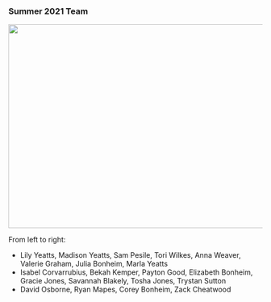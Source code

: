 
### Summer 2021 Team

<img width="720" height="405" src="http://www.cymoh.org/images/img_3274-2-333.webp">

From left to right:
- Lily Yeatts, Madison Yeatts, Sam Pesile, Tori Wilkes, Anna Weaver, Valerie Graham, Julia Bonheim, Marla Yeatts
- Isabel Corvarrubius, Bekah Kemper, Payton Good, Elizabeth Bonheim, Gracie Jones, Savannah Blakely, Tosha Jones, Trystan Sutton
- David Osborne, Ryan Mapes, Corey Bonheim, Zack Cheatwood
